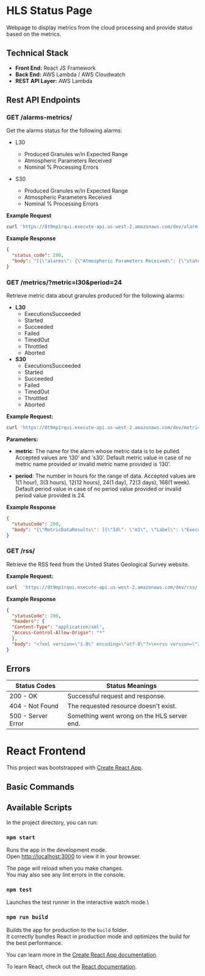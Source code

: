 # HLS Status Page

Webpage to display metrics from the cloud processing and provide status based on the metrics.

## Technical Stack

- **Front End:** React JS Framework
- **Back End:** AWS Lambda / AWS Cloudwatch
- **REST API Layer:** AWS Lambda

## Rest API Endpoints
### GET /alarms-metrics/

Get the alarms status for the following alarms:
- L30
  - Produced Granules w/in Expected Range
  - Atmospheric Parameters Received
  - Nominal % Processing Errors

- S30
  - Produced Granules w/in Expected Range
  - Atmospheric Parameters Received
  - Nominal % Processing Errors

**Example Request**
```bash
curl 'https://8t9mp1rqui.execute-api.us-west-2.amazonaws.com/dev/alarm-metrics/'
```

**Example Response**
```json
{
  "status_code": 200,
  "body": "[{\"alarms\": {\"Atmospheric Parameters Received\": {\"state\": \"OK\", \"state_transitioned_timestamp\": \"2023-08-22 19:09:30.594000+00:00\", \"state_updated_timestamp\": \"2023-08-22 19:09:30.594000+00:00\"}, \"Produced Granules w/in Expected Range\": {\"state\": \"OK\", \"info\": \"OK\", \"state_transitioned_timestamp\": \"2023-09-14 15:17:00+00:00\", \"state_updated_timestamp\": \"2023-09-14 15:17:00+00:00\"}, \"Nominal % Processing Errors\": {\"state\": \"OK\", \"info\": \"OK\", \"state_transitioned_timestamp\": \"2023-09-14 15:17:00+00:00\", \"state_updated_timestamp\": \"2023-09-14 15:17:00+00:00\"}}, \"status\": \"OK\", \"alarm_name\": \"L30 Status\", \"state_updated_timestamp\": \"2023-09-14 15:17:00+00:00\"}, {\"alarms\": {\"Atmospheric Parameters Received\": {\"state\": \"OK\", \"state_transitioned_timestamp\": \"2023-08-22 19:09:30.594000+00:00\", \"state_updated_timestamp\": \"2023-08-22 19:09:30.594000+00:00\"}, \"Produced Granules w/in Expected Range\": {\"state\": \"OK\", \"info\": \"OK\", \"state_transitioned_timestamp\": \"2023-09-14 15:17:00+00:00\", \"state_updated_timestamp\": \"2023-09-14 15:17:00+00:00\"}, \"Nominal % Processing Errors\": {\"state\": \"OK\", \"info\": \"OK\", \"state_transitioned_timestamp\": \"2023-09-14 15:17:00+00:00\", \"state_updated_timestamp\": \"2023-09-14 15:17:00+00:00\"}}, \"status\": \"OK\", \"alarm_name\": \"S30 Status\", \"state_updated_timestamp\": \"2023-09-14 15:17:00+00:00\"}]"
}
```

### GET /metrics/?metric=l30&period=24

Retrieve metric data about granules produced for the following alarms:

- **L30**
  - ExecutionsSucceeded
  - Started
  - Succeeded
  - Failed
  - TimedOut
  - Throttled
  - Aborted
- **S30**
  - ExecutionsSucceeded
  - Started
  - Succeeded
  - Failed
  - TimedOut
  - Throttled
  - Aborted

**Example Request:**
```bash
curl 'https://8t9mp1rqui.execute-api.us-west-2.amazonaws.com/dev/metrics/?metric=l30&period=24'
```

**Parameters:**

- **metric**: The name for the alarm whose metric data is to be pulled. Accepted values are ‘l30’ and ‘s30’. Default metric value in case of no metric name provided or invalid metric name provided is ‘l30’.
  
- **period**: The number in hours for the range of data. Accepted values are 1(1 hour), 3(3 hours), 12(12 hours), 24(1 day), 72(3 days), 168(1 week). Default period value in case of no period value provided or invalid period value provided is 24.

**Example Response**
```json
{
  "statusCode": 200,
  "body": "{\"MetricDataResults\": [{\"Id\": \"m1\", \"Label\": \"ExecutionsSucceeded\", \"Timestamps\": [\"2023-08-09 00:00:00+00:00\"], \"Values\": [4589.0], \"StatusCode\": \"Complete\"}, {\"Id\": \"m2\", \"Label\": \"Started\", \"Timestamps\": [\"2023-08-09 00:00:00+00:00\"], \"Values\": [1907.0], \"StatusCode\": \"Complete\"}, {\"Id\": \"m3\", \"Label\": \"Succeeded\", \"Timestamps\": [\"2023-08-09 00:00:00+00:00\"], \"Values\": [4589.0], \"StatusCode\": \"Complete\"}, {\"Id\": \"m4\", \"Label\": \"Failed\", \"Timestamps\": [\"2023-08-09 00:00:00+00:00\"], \"Values\": [49.0], \"StatusCode\": \"Complete\"}, {\"Id\": \"m5\", \"Label\": \"TimedOut\", \"Timestamps\": [\"2023-08-09 00:00:00+00:00\"], \"Values\": [0.0], \"StatusCode\": \"Complete\"}, {\"Id\": \"m6\", \"Label\": \"Throttled\", \"Timestamps\": [\"2023-08-09 00:00:00+00:00\"], \"Values\": [0.0], \"StatusCode\": \"Complete\"}, {\"Id\": \"m7\", \"Label\": \"Aborted\", \"Timestamps\": [\"2023-08-09 00:00:00+00:00\"], \"Values\": [0.0], \"StatusCode\": \"Complete\"}], \"Messages\": [], \"ResponseMetadata\": {\"RequestId\": \"33351834-e202-4fdf-8076-2279366d3e71\", \"HTTPStatusCode\": 200, \"HTTPHeaders\": {\"x-amzn-requestid\": \"33351834-e202-4fdf-8076-2279366d3e71\", \"content-type\": \"text/xml\", \"content-length\": \"2319\", \"date\": \"Thu, 10 Aug 2023 16:36:23 GMT\"}, \"RetryAttempts\": 0}}"
}

```

### GET /rss/

Retrieve the RSS feed from the United States Geological Survey website.

**Example Request:**
```bash
curl  'https://8t9mp1rqui.execute-api.us-west-2.amazonaws.com/dev/rss/'
```

**Example Response**
```json
{
  "statusCode": 200,
  "headers": {
  "Content-Type": "application/xml",
  "Access-Control-Allow-Origin": "*"
  },
  "body": "<?xml version=\"1.0\" encoding=\"utf-8\"?>\n<rss version=\"2.0\" xml:base=\"https://www.usgs.gov/\" xmlns:dc=\"http://purl.org/dc/elements/1.1/\" xmlns:content=\"http://purl.org/rss/1.0/modules/content/\" xmlns:foaf=\"http://xmlns.com/foaf/0.1/\" xmlns:og=\"http://ogp.me/ns#\" xmlns:rdfs=\"http://www.w3.org/2000/01/rdf-schema#\" xmlns:schema=\"http://schema.org/\" xmlns:sioc=\"http://rdfs.org/sioc/ns#\" xmlns:sioct=\"http://rdfs.org/sioc/types#\" xmlns:skos=\"http://www.w3.org/2004/02/skos/core#\" xmlns:xsd=\"http://www.w3.org/2001/XMLSchema#\" xmlns:atom=\"http://www.w3.org/2005/Atom\">\n <channel>\n <title>Landsat Missions</title>\n <description>RSS feed of news related to Landsat Missions</description>\n <link>https://www.usgs.gov/</link>\n <atom:link href=\"https://www.usgs.gov/science-support/322/news/feed\" rel=\"self\" type=\"application/rss+xml\" />\n <language>en</language>\n \n <item>\n<title>Current Landsat Science Team Reflects at Final Meeting</title>\n <link>https://www.usgs.gov/landsat-missions/news/current-landsat-science-team-reflects-final-meeting?utm_source=comms&amp;amp;utm_medium=rss&amp;amp;utm_campaign=news</link>\n <description>&lt;p&gt;The Winter 2023 USGS-NASA Landsat Science Team (LST) meeting was held February 7-9, 2023, at the Desert Research Institute in Reno, Nevada. This meeting concludes the five-year term of the current team. &lt;/p&gt;</description>\n <pubDate>Thu, 2 Mar 2023 15:25:54 EST\n</pubDate>\n <dc:creator>lowen@contractor.usgs.gov</dc:creator>\n <guid isPermaLink=\"false\">f0d4f95c-c6ec-45b7-91ed-b1e2dca796ff</guid>\n <author>lowen@contractor.usgs.gov (lowen@contractor.usgs.gov)</author>\n <source url=\"https://www.usgs.gov/science-support/322/news/feed\">U.S. Geological Survey</source>\n</item>\n\n </channel>\n</rss>\n"
}

```
## Errors

| **Status Codes** | **Status Meanings** |
|----------------|-------------------|
| 200 - OK | Successful request and response. |
| 404 - Not Found | The requested resource doesn't exist. |
| 500 - Server Error | Something went wrong on the HLS server end. |

# React Frontend
This project was bootstrapped with [Create React App](https://github.com/facebook/create-react-app).
## Basic Commands

## Available Scripts

In the project directory, you can run:

### `npm start`

Runs the app in the development mode.\
Open [http://localhost:3000](http://localhost:3000) to view it in your browser.

The page will reload when you make changes.\
You may also see any lint errors in the console.

### `npm test`

Launches the test runner in the interactive watch mode.\
### `npm run build`

Builds the app for production to the `build` folder.\
It correctly bundles React in production mode and optimizes the build for the best performance.

You can learn more in the [Create React App documentation](https://facebook.github.io/create-react-app/docs/getting-started).

To learn React, check out the [React documentation](https://reactjs.org/).

